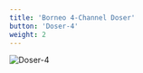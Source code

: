 ```yaml
---
title: 'Borneo 4-Channel Doser'
button: 'Doser-4'
weight: 2
---
```



![Doser-4](/images/products/doser-4/doser-4-inaction.jpg)

